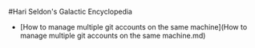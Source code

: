 #Hari Seldon's Galactic Encyclopedia
* [How to manage multiple git accounts on the same machine](How to manage multiple git accounts on the same machine.md)
